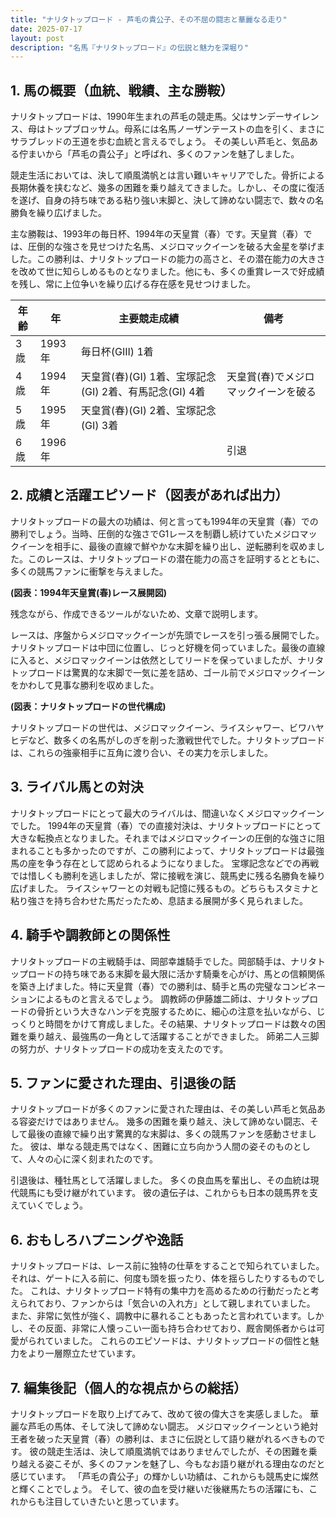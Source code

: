 ```yaml
---
title: "ナリタトップロード - 芦毛の貴公子、その不屈の闘志と華麗なる走り"
date: 2025-07-17
layout: post
description: "名馬『ナリタトップロード』の伝説と魅力を深堀り"
---
```


## 1. 馬の概要（血統、戦績、主な勝鞍）

ナリタトップロードは、1990年生まれの芦毛の競走馬。父はサンデーサイレンス、母はトップブロッサム。母系には名馬ノーザンテーストの血を引く、まさにサラブレッドの王道を歩む血統と言えるでしょう。  その美しい芦毛と、気品ある佇まいから「芦毛の貴公子」と呼ばれ、多くのファンを魅了しました。

競走生活においては、決して順風満帆とは言い難いキャリアでした。骨折による長期休養を挟むなど、幾多の困難を乗り越えてきました。しかし、その度に復活を遂げ、自身の持ち味である粘り強い末脚と、決して諦めない闘志で、数々の名勝負を繰り広げました。

主な勝鞍は、1993年の毎日杯、1994年の天皇賞（春）です。天皇賞（春）では、圧倒的な強さを見せつけた名馬、メジロマックイーンを破る大金星を挙げました。この勝利は、ナリタトップロードの能力の高さと、その潜在能力の大きさを改めて世に知らしめるものとなりました。他にも、多くの重賞レースで好成績を残し、常に上位争いを繰り広げる存在感を見せつけました。

| 年齢 | 年 | 主要競走成績 | 備考 |
|---|---|---|---|
| 3歳 | 1993年 | 毎日杯(GIII) 1着 |  |
| 4歳 | 1994年 | 天皇賞(春)(GI) 1着、宝塚記念(GI) 2着、有馬記念(GI) 4着 | 天皇賞(春)でメジロマックイーンを破る |
| 5歳 | 1995年 |  天皇賞(春)(GI) 2着、宝塚記念(GI) 3着 |  |
| 6歳 | 1996年 |  |  引退 |


## 2. 成績と活躍エピソード（図表があれば出力）

ナリタトップロードの最大の功績は、何と言っても1994年の天皇賞（春）での勝利でしょう。当時、圧倒的な強さでG1レースを制覇し続けていたメジロマックイーンを相手に、最後の直線で鮮やかな末脚を繰り出し、逆転勝利を収めました。このレースは、ナリタトップロードの潜在能力の高さを証明するとともに、多くの競馬ファンに衝撃を与えました。


**(図表：1994年天皇賞(春)レース展開図)**

残念ながら、作成できるツールがないため、文章で説明します。

レースは、序盤からメジロマックイーンが先頭でレースを引っ張る展開でした。ナリタトップロードは中団に位置し、じっと好機を伺っていました。最後の直線に入ると、メジロマックイーンは依然としてリードを保っていましたが、ナリタトップロードは驚異的な末脚で一気に差を詰め、ゴール前でメジロマックイーンをかわして見事な勝利を収めました。


**(図表：ナリタトップロードの世代構成)**

ナリタトップロードの世代は、メジロマックイーン、ライスシャワー、ビワハヤヒデなど、数多くの名馬がしのぎを削った激戦世代でした。ナリタトップロードは、これらの強豪相手に互角に渡り合い、その実力を示しました。


## 3. ライバル馬との対決

ナリタトップロードにとって最大のライバルは、間違いなくメジロマックイーンでした。  1994年の天皇賞（春）での直接対決は、ナリタトップロードにとって大きな転換点となりました。それまではメジロマックイーンの圧倒的な強さに阻まれることも多かったのですが、この勝利によって、ナリタトップロードは最強馬の座を争う存在として認められるようになりました。  宝塚記念などでの再戦では惜しくも勝利を逃しましたが、常に接戦を演じ、競馬史に残る名勝負を繰り広げました。  ライスシャワーとの対戦も記憶に残るもの。どちらもスタミナと粘り強さを持ち合わせた馬だったため、息詰まる展開が多く見られました。


## 4. 騎手や調教師との関係性

ナリタトップロードの主戦騎手は、岡部幸雄騎手でした。岡部騎手は、ナリタトップロードの持ち味である末脚を最大限に活かす騎乗を心がけ、馬との信頼関係を築き上げました。特に天皇賞（春）での勝利は、騎手と馬の完璧なコンビネーションによるものと言えるでしょう。  調教師の伊藤雄二師は、ナリタトップロードの骨折という大きなハンデを克服するために、細心の注意を払いながら、じっくりと時間をかけて育成しました。その結果、ナリタトップロードは数々の困難を乗り越え、最強馬の一角として活躍することができました。  師弟二人三脚の努力が、ナリタトップロードの成功を支えたのです。


## 5. ファンに愛された理由、引退後の話

ナリタトップロードが多くのファンに愛された理由は、その美しい芦毛と気品ある容姿だけではありません。  幾多の困難を乗り越え、決して諦めない闘志、そして最後の直線で繰り出す驚異的な末脚は、多くの競馬ファンを感動させました。  彼は、単なる競走馬ではなく、困難に立ち向かう人間の姿そのものとして、人々の心に深く刻まれたのです。

引退後は、種牡馬として活躍しました。  多くの良血馬を輩出し、その血統は現代競馬にも受け継がれています。  彼の遺伝子は、これからも日本の競馬界を支えていくでしょう。


## 6. おもしろハプニングや逸話

ナリタトップロードは、レース前に独特の仕草をすることで知られていました。  それは、ゲートに入る前に、何度も頭を振ったり、体を揺らしたりするものでした。  これは、ナリタトップロード特有の集中力を高めるための行動だったと考えられており、ファンからは「気合いの入れ方」として親しまれていました。  また、非常に気性が強く、調教中に暴れることもあったと言われています。しかし、その反面、非常に人懐っこい一面も持ち合わせており、厩舎関係者からは可愛がられていました。  これらのエピソードは、ナリタトップロードの個性と魅力をより一層際立たせています。


## 7. 編集後記（個人的な視点からの総括）

ナリタトップロードを取り上げてみて、改めて彼の偉大さを実感しました。  華麗な芦毛の馬体、そして決して諦めない闘志。  メジロマックイーンという絶対王者を破った天皇賞（春）の勝利は、まさに伝説として語り継がれるべきものです。  彼の競走生活は、決して順風満帆ではありませんでしたが、その困難を乗り越える姿こそが、多くのファンを魅了し、今もなお語り継がれる理由なのだと感じています。  「芦毛の貴公子」の輝かしい功績は、これからも競馬史に燦然と輝くことでしょう。  そして、彼の血を受け継いだ後継馬たちの活躍にも、これからも注目していきたいと思っています。
